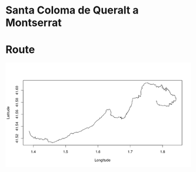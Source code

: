 Santa Coloma de Queralt a Montserrat
================

# Route

![](figures/unnamed-chunk-3-1.png)<!-- -->
